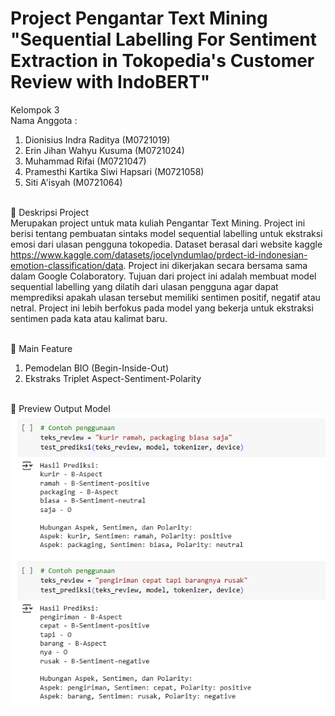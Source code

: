 # Project Pengantar Text Mining "Sequential Labelling For Sentiment Extraction in Tokopedia's Customer Review with IndoBERT" <br>

Kelompok 3 <br>
Nama Anggota : <br>
1. Dionisius Indra Raditya (M0721019) <br>
2. Erin Jihan Wahyu Kusuma (M0721024) <br>
3. Muhammad Rifai (M0721047) <br>
4. Pramesthi Kartika Siwi Hapsari (M0721058) <br>
5. Siti A'isyah (M0721064) <br><br>

📌 Deskripsi Project <br>
Merupakan project untuk mata kuliah Pengantar Text Mining. Project ini berisi tentang pembuatan sintaks model sequential labelling untuk ekstraksi emosi dari ulasan pengguna tokopedia. Dataset berasal dari website kaggle https://www.kaggle.com/datasets/jocelyndumlao/prdect-id-indonesian-emotion-classification/data. Project ini dikerjakan secara bersama sama dalam Google Colaboratory. Tujuan dari project ini adalah membuat model sequential labelling yang dilatih dari ulasan pengguna agar dapat memprediksi apakah ulasan tersebut memiliki sentimen positif, negatif atau netral. Project ini lebih berfokus pada model yang bekerja untuk ekstraksi sentimen pada kata atau kalimat baru. <br><br>

📌 Main Feature <br>
1. Pemodelan BIO (Begin-Inside-Out) <br>
2. Ekstraks Triplet Aspect-Sentiment-Polarity <br><br>

📌 Preview Output Model <br>
![Dashboard Preview](Preview/model_overview.png)

